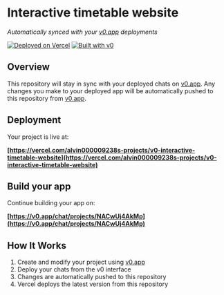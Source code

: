 # Interactive timetable website

*Automatically synced with your [v0.app](https://v0.app) deployments*

[![Deployed on Vercel](https://img.shields.io/badge/Deployed%20on-Vercel-black?style=for-the-badge&logo=vercel)](https://vercel.com/alvin000009238s-projects/v0-interactive-timetable-website)
[![Built with v0](https://img.shields.io/badge/Built%20with-v0.app-black?style=for-the-badge)](https://v0.app/chat/projects/NACwUj4AkMp)

## Overview

This repository will stay in sync with your deployed chats on [v0.app](https://v0.app).
Any changes you make to your deployed app will be automatically pushed to this repository from [v0.app](https://v0.app).

## Deployment

Your project is live at:

**[https://vercel.com/alvin000009238s-projects/v0-interactive-timetable-website](https://vercel.com/alvin000009238s-projects/v0-interactive-timetable-website)**

## Build your app

Continue building your app on:

**[https://v0.app/chat/projects/NACwUj4AkMp](https://v0.app/chat/projects/NACwUj4AkMp)**

## How It Works

1. Create and modify your project using [v0.app](https://v0.app)
2. Deploy your chats from the v0 interface
3. Changes are automatically pushed to this repository
4. Vercel deploys the latest version from this repository